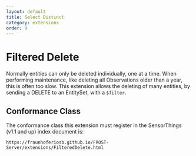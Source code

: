 ```yaml
---
layout: default
title: Select Distinct
category: extensions
order: 9
---
```


# Filtered Delete

Normally entities can only be deleted individually, one at a time.
When performing maintenance, like deleting all Observations older than a year, this is often too slow.
This extension allows the deleting of many entities, by sending a DELETE to an EntitySet, with a `$filter`.

## Conformance Class

The conformance class this extension must register in the SensorThings (v1.1 and up) index document is:

    https://fraunhoferiosb.github.io/FROST-Server/extensions/FilteredDelete.html



